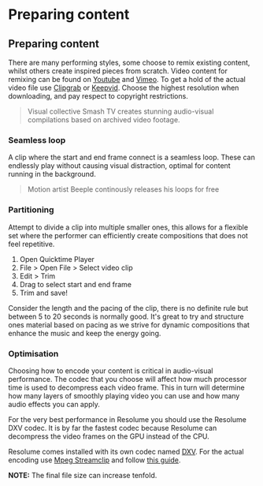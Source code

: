 # Preparing content

## Preparing content

There are many performing styles, some choose to remix existing content, whilst others create inspired pieces from scratch. Video content for remixing can be found on [Youtube](https://www.youtube.com/) and [Vimeo](https://vimeo.com/). To get a hold of the actual video file use [Clipgrab](https://clipgrab.org/) or [Keepvid](http://keepvid.com/). Choose the highest resolution when downloading, and pay respect to copyright restrictions.

> Visual collective Smash TV creates stunning audio-visual compilations based on archived video footage.

### Seamless loop

A clip where the start and end frame connect is a seamless loop. These can endlessly play without causing visual distraction, optimal for content running in the background.

> Motion artist Beeple continously releases his loops for free

### Partitioning

Attempt to divide a clip into multiple smaller ones, this allows for a flexible set where the performer can efficiently create compositions that does not feel repetitive.

1. Open Quicktime Player
2. File &gt; Open File &gt; Select video clip
3. Edit &gt; Trim
4. Drag to select start and end frame
5. Trim and save!

Consider the length and the pacing of the clip, there is no definite rule but between 5 to 20 seconds is normally good. It's great to try and structure ones material based on pacing as we strive for dynamic compositions that enhance the music and keep the energy going.

### Optimisation

Choosing how to encode your content is critical in audio-visual performance. The codec that you choose will affect how much processor time is used to decompress each video frame. This in turn will determine how many layers of smoothly playing video you can use and how many audio effects you can apply.

For the very best performance in Resolume you should use the Resolume DXV codec. It is by far the fastest codec because Resolume can decompress the video frames on the GPU instead of the CPU.

Resolume comes installed with its own codec named [DXV](https://resolume.com/software/codec). For the actual encoding use [Mpeg Streamclip](http://www.squared5.com/) and follow [this guide](http://resolume.com/manual/en/r5/dxv#mpeg_streamclip).

**NOTE:** The final file size can increase tenfold.

